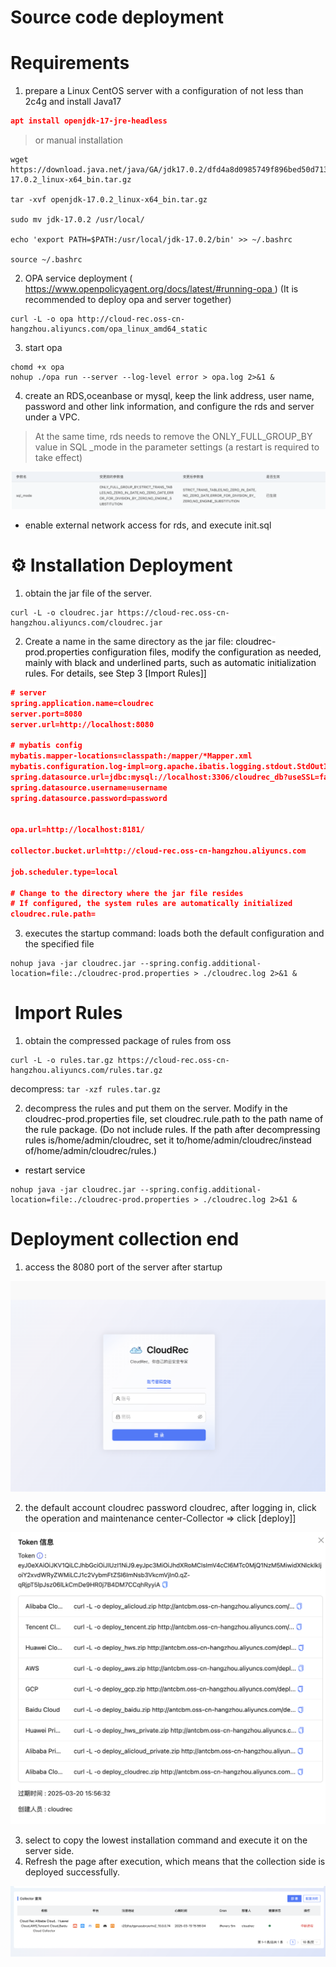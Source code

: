 # Source code deployment

# Requirements
1. prepare a Linux CentOS server with a configuration of not less than 2c4g and install Java17 

```json
apt install openjdk-17-jre-headless 
```

> or manual installation 
>

```shell
wget https://download.java.net/java/GA/jdk17.0.2/dfd4a8d0985749f896bed50d7138ee7f/8/GPL/openjdk-17.0.2_linux-x64_bin.tar.gz

tar -xvf openjdk-17.0.2_linux-x64_bin.tar.gz

sudo mv jdk-17.0.2 /usr/local/

echo 'export PATH=$PATH:/usr/local/jdk-17.0.2/bin' >> ~/.bashrc

source ~/.bashrc
```



2. OPA service deployment ( [https://www.openpolicyagent.org/docs/latest/#running-opa ](https://www.openpolicyagent.org/docs/latest/#running-opa)) (It is recommended to deploy opa and server together) 

```shell
curl -L -o opa http://cloud-rec.oss-cn-hangzhou.aliyuncs.com/opa_linux_amd64_static
```



3. start opa 

```shell
chomd +x opa
nohup ./opa run --server --log-level error > opa.log 2>&1 &
```



4. create an RDS,oceanbase or mysql, keep the link address, user name, password and other link information, and configure the rds and server under a VPC. 

> At the same time, rds needs to remove the ONLY_FULL_GROUP_BY value in SQL _mode in the parameter settings (a restart is required to take effect) 
>

![1742466880963-1df90839-c1e8-4a56-af8f-ab90653fff25.png](./img/kAQLq4-kvdz3norp/1742466880963-1df90839-c1e8-4a56-af8f-ab90653fff25-411660.png)

+ enable external network access for rds, and execute init.sql

# ⚙️ Installation Deployment 
1. obtain the jar file of the server. 

```shell
curl -L -o cloudrec.jar https://cloud-rec.oss-cn-hangzhou.aliyuncs.com/cloudrec.jar
```



2. Create a name in the same directory as the jar file: <font style="color:#080808;background-color:#ffffff;">cloudrec-prod.properties configuration files, modify the configuration as needed, mainly with black and underlined parts, such as automatic initialization rules. For details, see Step 3 [Import Rules]] </font>

```json
# server
spring.application.name=cloudrec
server.port=8080
server.url=http://localhost:8080

# mybatis config
mybatis.mapper-locations=classpath:/mapper/*Mapper.xml
mybatis.configuration.log-impl=org.apache.ibatis.logging.stdout.StdOutImpl
spring.datasource.url=jdbc:mysql://localhost:3306/cloudrec_db?useSSL=false&serverTimezone=Asia/Shanghai&allowPublicKeyRetrieval=true
spring.datasource.username=username
spring.datasource.password=password


opa.url=http://localhost:8181/

collector.bucket.url=http://cloud-rec.oss-cn-hangzhou.aliyuncs.com

job.scheduler.type=local

# Change to the directory where the jar file resides
# If configured, the system rules are automatically initialized
cloudrec.rule.path=
```

3. executes the startup command: loads both the default configuration and the specified file

```shell
nohup java -jar cloudrec.jar --spring.config.additional-location=file:./cloudrec-prod.properties > ./cloudrec.log 2>&1 &
```



# ️ Import Rules 
1. obtain the compressed package of rules from oss 

```shell
curl -L -o rules.tar.gz https://cloud-rec.oss-cn-hangzhou.aliyuncs.com/rules.tar.gz
```

decompress: `tar -xzf rules.tar.gz `

2. decompress the rules and put them on the server. Modify <font style="color:#080808;background-color:#ffffff;">in the cloudrec-prod.properties file, set cloudrec.rule.path to the path name of the rule package. (Do not include rules. If the path after decompressing rules is/home/admin/cloudrec, set it to/home/admin/cloudrec/instead of/home/admin/cloudrec/rules.) </font>
+ <font style="color:#080808;background-color:#ffffff;">restart service </font>

```shell
nohup java -jar cloudrec.jar --spring.config.additional-location=file:./cloudrec-prod.properties > ./cloudrec.log 2>&1 &
```

#  Deployment collection end 
1. access the 8080 port of the server after startup 

![1742466882526-3720d326-bb29-499b-aa31-b1568559b5f8.png](./img/kAQLq4-kvdz3norp/1742466882526-3720d326-bb29-499b-aa31-b1568559b5f8-058049.png)

2. the default account cloudrec password cloudrec, after logging in, click the operation and maintenance center-Collector =&gt; click [deploy]] 

![1742466881680-992a3bf7-70bf-44cf-ac24-6b24a4bfdfe9.png](./img/kAQLq4-kvdz3norp/1742466881680-992a3bf7-70bf-44cf-ac24-6b24a4bfdfe9-600580.png)

3. select to copy the lowest installation command and execute it on the server side. 
4. Refresh the page after execution, which means that the collection side is deployed successfully.

![1742466881203-9fd94424-55bf-4364-8609-7eb3c928e380.png](./img/kAQLq4-kvdz3norp/1742466881203-9fd94424-55bf-4364-8609-7eb3c928e380-430404.png)







